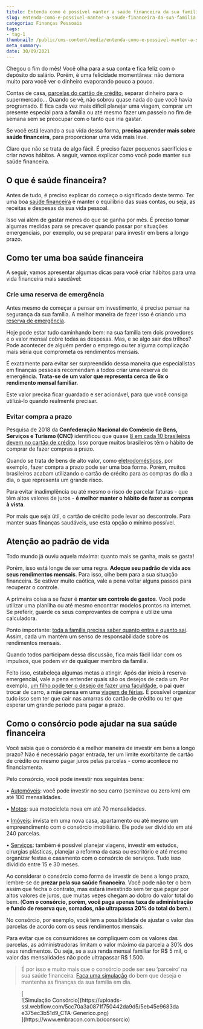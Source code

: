 ```yaml
---
titulo: Entenda como é possível manter a saúde financeira da sua família
slug: entenda-como-e-possivel-manter-a-saude-financeira-da-sua-familia
categoria: Finanças Pessoais
tags:
- tag-1
thumbnail: /public/cms-content/media/entenda-como-e-possivel-manter-a-saude-financeira-da-sua-familia.jpg
meta_summary: 
date: 30/09/2021
---
```

Chegou o fim do mês! Você olha para a sua conta e fica feliz com o depósito do salário. Porém, é uma felicidade momentânea: não demora muito para você ver o dinheiro evaporando pouco a pouco.

Contas de casa, [parcelas do cartão de crédito](https://www.embracon.com.br/blog/saiba-quais-sao-os-pontos-positivos-e-negativos-de-pagar-a-vista-e-parcelado), separar dinheiro para o supermercado… Quando se vê, não sobrou quase nada do que você havia programado. E fica cada vez mais difícil planejar uma viagem, comprar um presente especial para a família ou até mesmo fazer um passeio no fim de semana sem se preocupar com o tanto que iria gastar.

Se você está levando a sua vida dessa forma, **precisa aprender mais sobre saúde financeira**, para proporcionar uma vida mais leve.

Claro que não se trata de algo fácil. É preciso fazer pequenos sacrifícios e criar novos hábitos. A seguir, vamos explicar como você pode manter sua saúde financeira.

O que é saúde financeira?
-------------------------

Antes de tudo, é preciso explicar do começo o significado deste termo. Ter uma boa [saúde financeira](https://www.embracon.com.br/blog/5-dicas-para-conquistar-a-saude-financeira) é manter o equilíbrio das suas contas, ou seja, as receitas e despesas da sua vida pessoal.

Isso vai além de gastar menos do que se ganha por mês. É preciso tomar algumas medidas para se precaver quando passar por situações emergenciais, por exemplo, ou se preparar para investir em bens a longo prazo.

Como ter uma boa saúde financeira
---------------------------------

A seguir, vamos apresentar algumas dicas para você criar hábitos para uma vida financeira mais saudável:

### Crie uma reserva de emergência

Antes mesmo de começar a pensar em investimento, é preciso pensar na segurança da sua família. A melhor maneira de fazer isso é criando uma [reserva de emergência](https://www.embracon.com.br/blog/reserva-financeira-como-preparar-a-sua).

Hoje pode estar tudo caminhando bem: na sua família tem dois provedores e o valor mensal cobre todas as despesas. Mas, e se algo sair dos trilhos? Pode acontecer de alguém perder o emprego ou ter alguma complicação mais séria que comprometa os rendimentos mensais.

É exatamente para evitar ser surpreendido dessa maneira que especialistas em finanças pessoais recomendam a todos criar uma reserva de emergência. **Trata-se de um valor que representa cerca de 6x o rendimento mensal familiar.**

Este valor precisa ficar guardado e ser acionável, para que você consiga utilizá-lo quando realmente precisar.

### Evitar compra a prazo

Pesquisa de 2018 da **Confederação Nacional do Comércio de Bens, Serviços e Turismo (CNC)** identificou que quase [8 em cada 10 brasileiros devem no cartão de crédito](https://g1.globo.com/economia/educacao-financeira/noticia/quase-1-em-cada-8-brasileiros-deve-no-cartao-de-credito-diz-pesquisa.ghtml). Isso porque muitos brasileiros têm o hábito de comprar de fazer compras a prazo.

Quando se trata de bens de alto valor, como [eletrodomésticos](https://www.embracon.com.br/blog/descubra-quais-foram-os-eletrodomesticos-queridinhos-da-quarentena), por exemplo, fazer compra a prazo pode ser uma boa forma. Porém, muitos brasileiros acabam utilizando o cartão de crédito para as compras do dia a dia, o que representa um grande risco.

Para evitar inadimplência ou até mesmo o risco de parcelar faturas - que têm altos valores de juros - **é melhor manter o hábito de fazer as compras à vista**.

Por mais que seja útil, o cartão de crédito pode levar ao descontrole. Para manter suas finanças saudáveis, use esta opção o mínimo possível.

Atenção ao padrão de vida
-------------------------

Todo mundo já ouviu aquela máxima: quanto mais se ganha, mais se gasta!

Porém, isso está longe de ser uma regra. **Adeque seu padrão de vida aos seus rendimentos mensais**. Para isso, olhe bem para a sua situação financeira. Se estiver muito caótica, vale a pena voltar alguns passos para recuperar o controle.

A primeira coisa a se fazer é **manter um controle de gastos**. Você pode utilizar uma planilha ou até mesmo encontrar modelos prontos na internet. Se preferir, guarde os seus comprovantes de compra e utilize uma calculadora.

Ponto importante: [toda a família precisa saber quanto entra e quanto sai](https://www.embracon.com.br/blog/como-fazer-um-orcamento-familiar-sem-erro). Assim, cada um mantém um senso de responsabilidade sobre os rendimentos mensais.

Quando todos participam dessa discussão, fica mais fácil lidar com os impulsos, que podem vir de qualquer membro da família.

Feito isso, estabeleça algumas metas a atingir. Após dar início à reserva emergencial, vale a pena entender quais são os desejos de cada um. Por exemplo, [um filho pode ter o desejo de fazer uma faculdade](https://www.embracon.com.br/blog/como-se-programar-financeiramente-para-a-faculdade-dos-filhos), o pai quer trocar de carro, a mãe pensa em uma [viagem de férias](https://www.embracon.com.br/blog/como-escolher-um-destino-de-ferias-com-a-familia-confira-aqui). É possível organizar tudo isso sem ter que cair nas amarras do cartão de crédito ou ter que esperar um grande período para pagar a prazo.

Como o consórcio pode ajudar na sua saúde financeira
----------------------------------------------------

Você sabia que o consórcio é a melhor maneira de investir em bens a longo prazo? Não é necessário pagar entrada, ter um limite exorbitante de cartão de crédito ou mesmo pagar juros pelas parcelas - como acontece no financiamento.

Pelo consórcio, você pode investir nos seguintes bens:

 • [Automóveis](https://www.embracon.com.br/consorcio-de-carros): você pode investir no seu carro (seminovo ou zero km) em até 100 mensalidades.

 • [Motos](https://www.embracon.com.br/consorcio-motos): sua motocicleta nova em até 70 mensalidades.

 • [Imóveis](https://www.embracon.com.br/consorcio-de-imoveis): invista em uma nova casa, apartamento ou até mesmo um empreendimento com o consórcio imobiliário. Ele pode ser dividido em até 240 parcelas.

 • [Serviços](https://www.embracon.com.br/consorcio-servicos): também é possível planejar viagens, investir em estudos, cirurgias plásticas, planejar a reforma da casa ou escritório e até mesmo organizar festas e casamento com o consórcio de serviços. Tudo isso dividido entre 15 e 30 meses.

Ao considerar o consórcio como forma de investir de bens a longo prazo, lembre-se de **prezar pela sua saúde financeira**. Você pode não ter o bem assim que fecha o contrato, mas estará investindo sem ter que pagar por altos valores de juros, que muitas vezes chegam ao dobro do valor total do bem. (**Com o consórcio, porém, você paga apenas taxa de administração e fundo de reserva que, somados, não ultrapassa 20% do total do bem**.)

No consórcio, por exemplo, você tem a possibilidade de ajustar o valor das parcelas de acordo com os seus rendimentos mensais.

Para evitar que os consumidores se compliquem com os valores das parcelas, as administradoras limitam o valor máximo da parcela a 30% dos seus rendimentos. Ou seja, se a sua renda mensal familiar for R$ 5 mil, o valor das mensalidades não pode ultrapassar R$ 1.500.

> É por isso e muito mais que o consórcio pode ser seu ‘parceiro’ na sua saúde financeira. [Faça uma simulação](https://www.embracon.com.br/consorcio) do bem que deseja e mantenha as finanças da sua família em dia.

<figure class="w-richtext-figure-type-image w-richtext-align-center">[<div>![Simulação Consórcio](https://uploads-ssl.webflow.com/5cc70a3a0871f750442da9d5/5eb45e9683dae375ec3b51d9_CTA-Generico.png)</div>](https://www.embracon.com.br/consorcio)</figure>‍
